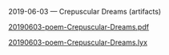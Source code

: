 2019-06-03 — Crepuscular Dreams (artifacts)

[20190603-poem-Crepuscular-Dreams.pdf](../../../_resources/86bfb68043f04cceb860bd77bcbb700b.pdf)

[20190603-poem-Crepuscular-Dreams.lyx](../../../_resources/08d92b1ad6a84061b9df43164cc66d7d.lyx)